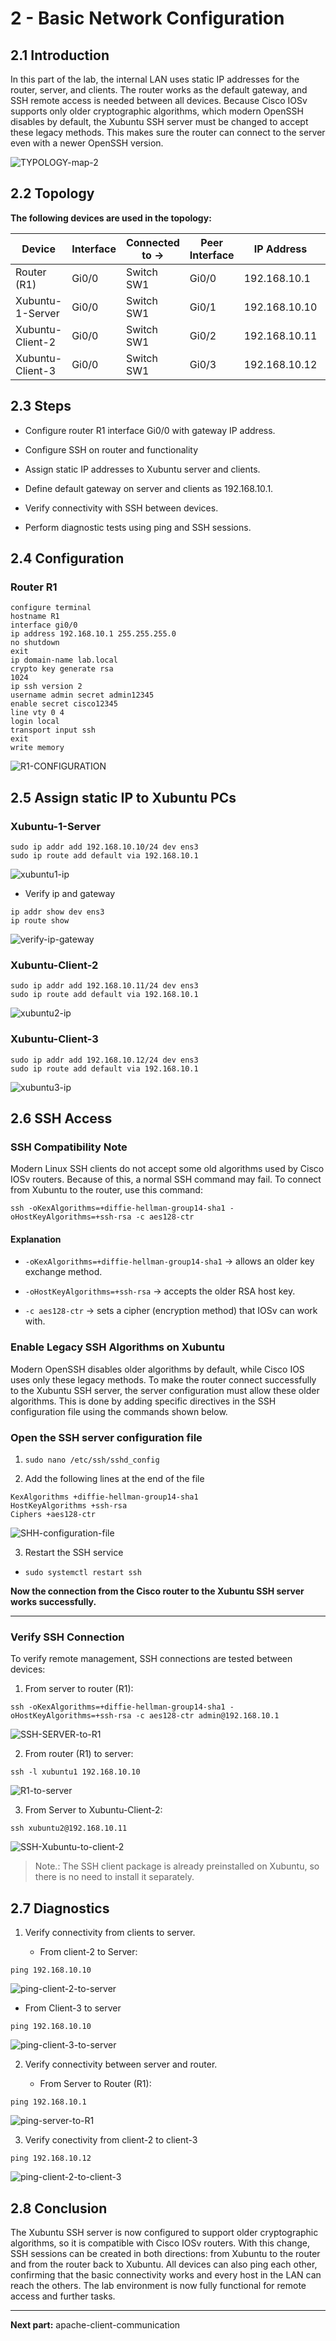 # **2 - Basic Network Configuration**


## **2.1 Introduction**


In this part of the lab, the internal LAN uses static IP addresses for the router, server, and clients. The router works as the default gateway, and SSH remote access is needed between all devices. Because Cisco IOSv supports only older cryptographic algorithms, which modern OpenSSH disables by default, the Xubuntu SSH server must be changed to accept these legacy methods. This makes sure the router can connect to the server even with a newer OpenSSH version.

![TYPOLOGY-map-2](images/Pasted%20image%2020251002000750.png)

## **2.2 Topology**

**The following devices are used in the topology:**

|Device|Interface|Connected to ->|Peer Interface|IP Address|Subnet Mask|Default Gateway|
|---|---|---|---|---|---|---|
|Router (R1)|Gi0/0|Switch SW1|Gi0/0|192.168.10.1|255.255.255.0|-|
|Xubuntu-1-Server|Gi0/0|Switch SW1|Gi0/1|192.168.10.10|255.255.255.0|192.168.10.1|
|Xubuntu-Client-2|Gi0/0|Switch SW1|Gi0/2|192.168.10.11|255.255.255.0|192.168.10.1|
|Xubuntu-Client-3|Gi0/0|Switch SW1|Gi0/3|192.168.10.12|255.255.255.0|192.168.10.1|




## **2.3 Steps**


- Configure router R1 interface Gi0/0 with gateway IP address.
    
- Configure SSH on router and functionality
    
- Assign static IP addresses to Xubuntu server and clients.
    
- Define default gateway on server and clients as 192.168.10.1.
    
- Verify connectivity with SSH between devices.
    
- Perform diagnostic tests using ping and SSH sessions.
    

## **2.4 Configuration**

### Router R1

```
configure terminal
hostname R1
interface gi0/0
ip address 192.168.10.1 255.255.255.0
no shutdown
exit
ip domain-name lab.local
crypto key generate rsa 
1024
ip ssh version 2
username admin secret admin12345
enable secret cisco12345
line vty 0 4
login local
transport input ssh
exit
write memory
```
![R1-CONFIGURATION](images/Pasted%20image%2020251001235018.png)


## **2.5 Assign static IP to Xubuntu PCs**
### Xubuntu-1-Server

```
sudo ip addr add 192.168.10.10/24 dev ens3
sudo ip route add default via 192.168.10.1
```
![xubuntu1-ip](images/Pasted%20image%2020251001005227.png)

* Verify ip and gateway

```
ip addr show dev ens3
ip route show
```
![verify-ip-gateway](images/Pasted%20image%2020251001010614.png)

### Xubuntu-Client-2

```text
sudo ip addr add 192.168.10.11/24 dev ens3
sudo ip route add default via 192.168.10.1
```
![xubuntu2-ip](images/Pasted%20image%2020251001005349.png)

### Xubuntu-Client-3

```text
sudo ip addr add 192.168.10.12/24 dev ens3
sudo ip route add default via 192.168.10.1
```
![xubuntu3-ip](images/Pasted%20image%2020251001190105.png)

## **2.6 SSH Access**

### SSH Compatibility Note

Modern Linux SSH clients do not accept some old algorithms used by Cisco IOSv routers. Because of this, a normal SSH command may fail. To connect from Xubuntu to the router, use this command:

```text
ssh -oKexAlgorithms=+diffie-hellman-group14-sha1 -oHostKeyAlgorithms=+ssh-rsa -c aes128-ctr
```

#### Explanation

- `-oKexAlgorithms=+diffie-hellman-group14-sha1` → allows an older key exchange method.
    
- `-oHostKeyAlgorithms=+ssh-rsa` → accepts the older RSA host key.
    
- `-c aes128-ctr` → sets a cipher (encryption method) that IOSv can work with.


### Enable Legacy SSH Algorithms on Xubuntu

Modern OpenSSH disables older algorithms by default, while Cisco IOS uses only these legacy methods. To make the router connect successfully to the Xubuntu SSH server, the server configuration must allow these older algorithms. This is done by adding specific directives in the SSH configuration file using the commands shown below.

### Open the SSH server configuration file

1. `sudo nano /etc/ssh/sshd_config`

2. Add the following lines at the end of the file

```
KexAlgorithms +diffie-hellman-group14-sha1
HostKeyAlgorithms +ssh-rsa
Ciphers +aes128-ctr
```
![SHH-configuration-file](images/Pasted%20image%2020251001233015.png)


3. Restart the SSH service

* `sudo systemctl restart ssh`


**Now the connection from the Cisco router to the Xubuntu SSH server works successfully.**

--- 

### Verify SSH Connection

To verify remote management, SSH connections are tested between devices:

1. From server to router (R1):
    

```text
ssh -oKexAlgorithms=+diffie-hellman-group14-sha1 -oHostKeyAlgorithms=+ssh-rsa -c aes128-ctr admin@192.168.10.1
```
![SSH-SERVER-to-R1](images/Pasted%20image%2020251001192156.png)

2. From router (R1) to server:    

```
ssh -l xubuntu1 192.168.10.10
```
![R1-to-server](images/Pasted%20image%2020251001233414.png)

3. From Server to Xubuntu-Client-2:
    
```
ssh xubuntu2@192.168.10.11
```
![SSH-Xubuntu-to-client-2](images/Pasted%20image%2020251001201307.png)

>Note.: The SSH client package is already preinstalled on Xubuntu, so there is no need to install it separately.



## **2.7 Diagnostics**

1. Verify connectivity from clients to server.
    
    - From client-2 to Server:
        
    
```
ping 192.168.10.10
```
![ping-client-2-to-server](images/Pasted%20image%2020251001234740.png)

	
	
* From Client-3 to server
	

```
ping 192.168.10.10
```
![ping-client-3-to-server](images/Pasted%20image%2020251001234828.png)

2. Verify connectivity between server and router.
    
    - From Server to Router (R1):
        

```
ping 192.168.10.1
```
![ping-server-to-R1](images/Pasted%20image%2020251001234859.png)

3. Verify conectivity from client-2 to client-3

```
ping 192.168.10.12
```
![ping-client-2-to-client-3](images/Pasted%20image%2020251001234927.png)


## **2.8 Conclusion**

The Xubuntu SSH server is now configured to support older cryptographic algorithms, so it is compatible with Cisco IOSv routers. With this change, SSH sessions can be created in both directions: from Xubuntu to the router and from the router back to Xubuntu. All devices can also ping each other, confirming that the basic connectivity works and every host in the LAN can reach the others. The lab environment is now fully functional for remote access and further tasks.


---

**Next part:** apache-client-communication

